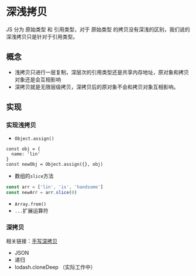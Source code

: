 # 深浅拷贝

JS 分为 原始类型 和 引用类型，对于 原始类型 的拷贝没有深浅的区别，我们说的深浅拷贝只是针对于引用类型。

## 概念

- 浅拷贝只进行一层复制，深层次的引用类型还是共享内存地址，原对象和拷贝对象还是会互相影响
- 深拷贝就是无限层级拷贝，深拷贝后的原对象不会和拷贝对象互相影响。

## 实现

### 实现浅拷贝

- `Object.assign()`

```js{4}
const obj = {
  name: 'lin'
}
const newObj = Object.assign({}, obj)
```

- 数组的`slice`方法

```js
const arr = ['lin', 'is', 'handsome']
const newArr = arr.slice(0)
```

- `Array.from()`
- `...`扩展运算符

### 深拷贝

相关链接：[手写深拷贝](/handwritten/deepClone)

- JSON
- 递归
- lodash.cloneDeep （实际工作中）
